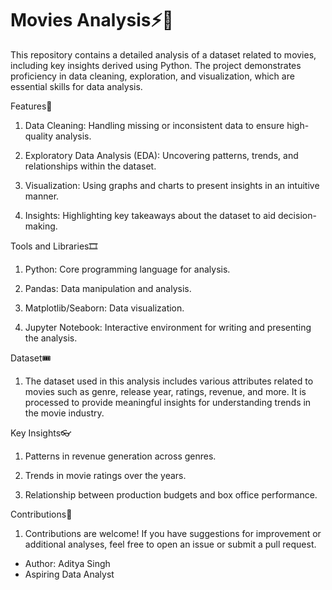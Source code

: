 # Movies Analysis⚡🌠

This repository contains a detailed analysis of a dataset related to movies, including key insights derived using Python. The project demonstrates proficiency in data cleaning, exploration, and visualization, which are essential skills for data analysis.

Features🎃
1. Data Cleaning: Handling missing or inconsistent data to ensure high-quality analysis.

2. Exploratory Data Analysis (EDA): Uncovering patterns, trends, and relationships within the dataset.

3. Visualization: Using graphs and charts to present insights in an intuitive manner.

4. Insights: Highlighting key takeaways about the dataset to aid decision-making.


Tools and Libraries🎞
1. Python: Core programming language for analysis.

2. Pandas: Data manipulation and analysis.

3. Matplotlib/Seaborn: Data visualization.

4. Jupyter Notebook: Interactive environment for writing and presenting the analysis.


Dataset🎟
1. The dataset used in this analysis includes various attributes related to movies such as genre, release year, ratings, revenue, and more. It is processed to provide meaningful insights for understanding trends in the movie industry.

Key Insights👓
1. Patterns in revenue generation across genres.

2. Trends in movie ratings over the years.

3. Relationship between production budgets and box office performance.

Contributions🎊
1. Contributions are welcome! If you have suggestions for improvement or additional analyses, feel free to open an issue or submit a pull request.


- Author: Aditya Singh
- Aspiring Data Analyst
